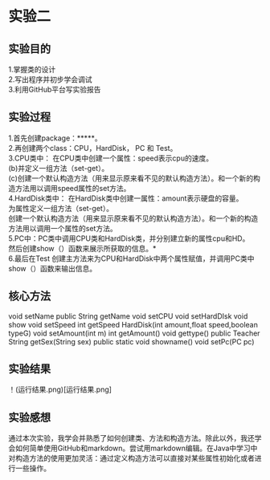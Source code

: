 # 实验二
## 实验目的
1.掌握类的设计  
2.写出程序并初步学会调试  
3.利用GitHub平台写实验报告  
## 实验过程
1.首先创建package：*****。  
2.再创建两个class：CPU，HardDisk， PC 和 Test。  
3.CPU类中：
在CPU类中创建一个属性：speed表示cpu的速度。    
(b)并定义一组方法（set-get）。   
(c)创建一个默认构造方法（用来显示原来看不见的默认构造方法）。和一个新的构造方法用以调用speed属性的set方法。  
4.HardDisk类中：
在HardDisk类中创建一属性：amount表示硬盘的容量。    
为属性定义一组方法（set-get）。   
创建一个默认构造方法（用来显示原来看不见的默认构造方法）。和一个新的构造方法用以调用一个属性的set方法。   
5.PC中：PC类中调用CPU类和HardDisk类，并分别建立新的属性cpu和HD。    
然后创建show（）函数来展示所获取的信息。*    
6.最后在Test 创建主方法来为CPU和HardDisk中两个属性赋值，并调用PC类中show（）函数来输出信息。    
## 核心方法

void setName
public String getName
void setCPU
void setHardDIsk
void show
void setSpeed
int getSpeed
HardDisk(int amount,float speed,boolean typeG)
void setAmount(int m)
int getAmount()
void gettype()
public Teacher
String getSex(String sex)
public static void showname()
void setPc(PC pc)
## 实验结果
！(运行结果.png)[运行结果.png]
## 实验感想  
通过本次实验，我学会并熟悉了如何创建类、方法和构造方法。除此以外，我还学会如何简单使用GitHub和markdown。尝试用markdown编辑。在Java中学习中对构造方法的使用更加灵活：通过定义构造方法可以直接对某些属性初始化或者进行一些操作。
